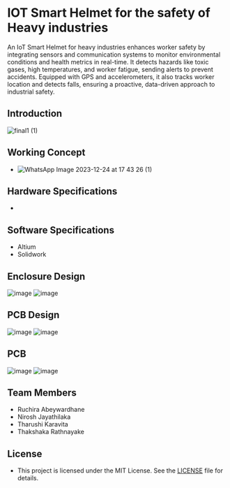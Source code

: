 # IOT Smart Helmet for the safety of Heavy industries
An IoT Smart Helmet for heavy industries enhances worker safety by integrating sensors and communication systems to monitor environmental conditions and health metrics in real-time. It detects hazards like toxic gases, high temperatures, and worker fatigue, sending alerts to prevent accidents. Equipped with GPS and accelerometers, it also tracks worker location and detects falls, ensuring a proactive, data-driven approach to industrial safety.

## Introduction
![final1 (1)](https://github.com/user-attachments/assets/3e314524-a706-445b-b3f5-491b08fec4e4)


## Working Concept

*  ![WhatsApp Image 2023-12-24 at 17 43 26 (1)](https://github.com/user-attachments/assets/61ab1171-49d1-4233-909e-6325894dacae)



## Hardware Specifications

* 

## Software Specifications

* Altium
* Solidwork


## Enclosure Design

![image](https://github.com/user-attachments/assets/859e3e3a-c81e-4d4e-bf23-b281d6f836fb)
![image](https://github.com/user-attachments/assets/9e67753b-6cdb-4d69-95b7-6aa5378a7395)



## PCB Design
![image](https://github.com/user-attachments/assets/1022c5a3-2b48-423b-8139-74494e7ad5d8)
![image](https://github.com/user-attachments/assets/e3b09cb9-d402-47a3-ae37-9054a9bc7e0b)


## PCB

![image](https://github.com/user-attachments/assets/d3f6123d-e865-4687-8ea2-3b273e6baa3c)
![image](https://github.com/user-attachments/assets/6380bb89-f305-4a0e-b524-c0cadfde9ed6)


## Team Members

* Ruchira Abeywardhane
* Nirosh Jayathilaka
* Tharushi Karavita
* Thakshaka Rathnayake


## License
 
 * This project is licensed under the MIT License. See the [LICENSE](MIT-LICENSE.txt) file for details.
   
